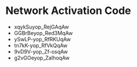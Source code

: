 # Network Activation Code
* xqykSuyop_RejGAqAw
* GGBrBeyop_Red3MqAw
* ySwLP-yop_RfRKUqAw
* tn7kK-yop_RfVkQqAw
* 9vD9V-yop_Zf-osqAw
* g2vGOeyop_ZaIhoqAw